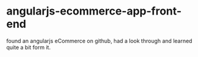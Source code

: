 # angularjs-ecommerce-app-front-end
found an angularjs eCommerce on github, had a look through and learned quite a bit form it. 

